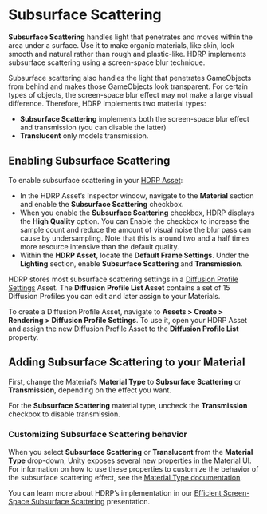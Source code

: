 # Subsurface Scattering

__Subsurface Scattering__ handles light that penetrates and moves within the area under a surface. Use it to make organic materials, like skin, look smooth and natural rather than rough and plastic-like. HDRP implements subsurface scattering using a screen-space blur technique.

Subsurface scattering also handles the light that penetrates GameObjects from behind and makes those GameObjects look transparent. For certain types of objects, the screen-space blur effect may not make a large visual difference. Therefore, HDRP implements two material types: 

* __Subsurface Scattering__ implements both the screen-space blur effect and transmission (you can disable the latter)
* __Translucent__ only models transmission.

## Enabling Subsurface Scattering

To enable subsurface scattering in your [HDRP Asset](HDRP-Asset.html):

- In the HDRP Asset’s Inspector window, navigate to the __Material__ section and enable the __Subsurface Scattering__ checkbox.
- When you enable the __Subsurface Scattering__ checkbox, HDRP displays the __High Quality__ option. You can Enable the checkbox to increase the sample count and reduce the amount of visual noise the blur pass can cause by undersampling. Note that this is around two and a half times more resource intensive than the default quality.
- Within the __HDRP Asset__, locate the __Default Frame Settings__. Under the __Lighting__ section, enable __Subsurface Scattering__ and __Transmission__.

HDRP stores most subsurface scattering settings in a [Diffusion Profile Settings](Diffusion-Profile.html) Asset. The __Diffusion Profile List Asset__ contains a set of 15 Diffusion Profiles you can edit and later assign to your Materials.

To create a Diffusion Profile Asset, navigate to __Assets > Create > Rendering > Diffusion Profile Settings__. To use it, open your HDRP Asset and assign the new Diffusion Profile Asset to the __Diffusion Profile List__ property.

## Adding Subsurface Scattering to your Material

First, change the Material’s __Material Type__ to __Subsurface Scattering__ or __Transmission__, depending on the effect you want.

For the __Subsurface Scattering__ material type, uncheck the __Transmission__ checkbox to disable transmission.

### Customizing Subsurface Scattering behavior 

When you select __Subsurface Scattering__ or __Translucent__ from the __Material Type__ drop-down, Unity exposes several new properties in the Material UI. For information on how to use these properties to customize the behavior of the subsurface scattering effect, see the [Material Type documentation](Material-Type.html).

You can learn more about HDRP’s implementation in our [Efficient Screen-Space Subsurface Scattering](http://advances.realtimerendering.com/s2018/Efficient%20screen%20space%20subsurface%20scattering%20Siggraph%202018.pdf) presentation.
